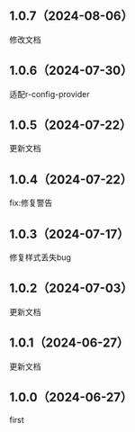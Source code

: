 ## 1.0.7（2024-08-06）
修改文档
## 1.0.6（2024-07-30）
适配r-config-provider
## 1.0.5（2024-07-22）
更新文档
## 1.0.4（2024-07-22）
fix:修复警告
## 1.0.3（2024-07-17）
修复样式丢失bug
## 1.0.2（2024-07-03）
更新文档
## 1.0.1（2024-06-27）
更新文档
## 1.0.0（2024-06-27）
first
